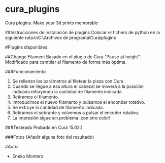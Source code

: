 # cura_plugins
Cura plugins. Make your 3d prints memorable

##Instrucciones de instalación de plugins
Colocar el fichero de python en la siguiente ruta:\nC:\Archivos de programa\Cura\plugins

#Plugins disponibles

##Change Filament
Basado en el plugin de Cura "Pause at height". Modificado para cambiar el filamento de forma más óptima.

###Funcionamiento
 1. Se rellenan los parámetros al filetear la pieza con Cura.
 2. Cuando se llegue a esa altura el cabezal se moverá a la posición indicada retrayendo la cantidad de filamento indicada.
 3. Retiramos el filamento.
 4. Introducimos el nuevo filamento y pulsamos el enconder rotativo.
 5. Se extruye la cantidad de filamento indicada.
 6. Retiramos el sobrante y volvemos a pulsar el encoder rotativo.
 7. La impresión sigue sin problema ¡con otro color!
 
###Testeado
Probado en Cura 15.02.1

###Fotos
(Añadir alguna foto del resultado)

#Autor
 - Eneko Montero